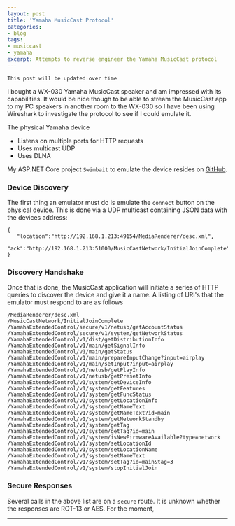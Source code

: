 ```yaml
---
layout: post
title: 'Yamaha MusicCast Protocol'
categories:
- blog
tags: 
- musiccast
- yamaha
excerpt: Attempts to reverse engineer the Yamaha MusicCast protocol
---
```


    This post will be updated over time

I bought a WX-030 Yamaha MusicCast speaker and am impressed with its capabilities. It would be nice though to be able to stream the MusicCast app to my PC speakers 
in another room to the WX-030 so I have been using Wireshark to investigate the protocol to see if I could emulate it.


The physical Yamaha device
- Listens on multiple ports for HTTP requests
- Uses multicast UDP
- Uses DLNA

My ASP.NET Core project `Swimbait` to emulate the device resides on [GitHub](https://github.com/neutmute/swimbait).

### Device Discovery
The first thing an emulator must do is emulate the `connect` button on the physical device.
This is done via a UDP multicast containing JSON data with the devices address:

    {
       "location":"http://192.168.1.213:49154/MediaRenderer/desc.xml",
       "ack":"http://192.168.1.213:51000/MusicCastNetwork/InitialJoinComplete"
    }


### Discovery Handshake
Once that is done, the MusicCast application will initiate a series of HTTP queries to discover the device and give it a name. A listing of URI's that the emulator must respond to are as follows

	/MediaRenderer/desc.xml
    /MusicCastNetwork/InitialJoinComplete
    /YamahaExtendedControl/secure/v1/netusb/getAccountStatus
    /YamahaExtendedControl/secure/v1/system/getNetworkStatus
    /YamahaExtendedControl/v1/dist/getDistributionInfo
    /YamahaExtendedControl/v1/main/getSignalInfo
    /YamahaExtendedControl/v1/main/getStatus
    /YamahaExtendedControl/v1/main/prepareInputChange?input=airplay
    /YamahaExtendedControl/v1/main/setInput?input=airplay
    /YamahaExtendedControl/v1/netusb/getPlayInfo
    /YamahaExtendedControl/v1/netusb/getPresetInfo
    /YamahaExtendedControl/v1/system/getDeviceInfo
    /YamahaExtendedControl/v1/system/getFeatures
    /YamahaExtendedControl/v1/system/getFuncStatus
    /YamahaExtendedControl/v1/system/getLocationInfo
    /YamahaExtendedControl/v1/system/getNameText
    /YamahaExtendedControl/v1/system/getNameText?id=main
    /YamahaExtendedControl/v1/system/getNetworkStandby
    /YamahaExtendedControl/v1/system/getTag
    /YamahaExtendedControl/v1/system/getTag?id=main
    /YamahaExtendedControl/v1/system/isNewFirmwareAvailable?type=network
    /YamahaExtendedControl/v1/system/setLocationId
    /YamahaExtendedControl/v1/system/setLocationName
    /YamahaExtendedControl/v1/system/setNameText
    /YamahaExtendedControl/v1/system/setTag?id=main&tag=3
    /YamahaExtendedControl/v1/system/stopInitialJoin
  
### Secure Responses
Several calls in the above list are on a `secure` route. It is unknown whether the responses are ROT-13 or AES.
For the moment,


---
